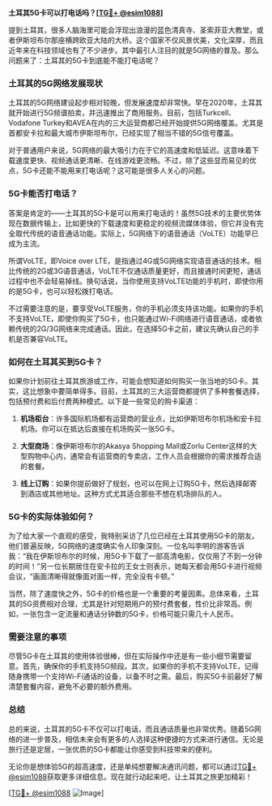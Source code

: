 **土耳其5G卡可以打电话吗？[[TG💪+ @esim1088](https://t.me/s/esim1088)]**

提到土耳其，很多人脑海里可能会浮现出浪漫的蓝色清真寺、圣索菲亚大教堂，或者伊斯坦布尔那座横跨欧亚大陆的大桥。这个国家不仅风景优美，文化深厚，而且近年来在科技领域也有了不少进步。其中最引人注目的就是5G网络的普及。那么问题来了：土耳其的5G卡到底能不能打电话呢？

### 土耳其的5G网络发展现状

土耳其的5G网络建设起步相对较晚，但发展速度却非常快。早在2020年，土耳其就开始进行5G频谱拍卖，并迅速推出了商用服务。目前，包括Turkcell、Vodafone Turkey和AVEA在内的三大运营商都已经开始提供5G网络覆盖。尤其是首都安卡拉和最大城市伊斯坦布尔，已经实现了相当不错的5G信号覆盖。

对于普通用户来说，5G网络的最大吸引力在于它的高速度和低延迟。这意味着下载速度更快、视频通话更清晰、在线游戏更流畅。不过，除了这些显而易见的优点，5G卡还能不能用来打电话呢？这可能是很多人关心的问题。

### 5G卡能否打电话？

答案是肯定的——土耳其的5G卡是可以用来打电话的！虽然5G技术的主要优势体现在数据传输上，比如更快的下载速度和更稳定的视频流媒体体验，但它并没有完全取代传统的语音通话功能。实际上，5G网络下的语音通话（VoLTE）功能早已成为主流。

所谓VoLTE，即Voice over LTE，是指通过4G或5G网络实现语音通话的技术。相比传统的2G或3G语音通话，VoLTE不仅通话质量更好，而且接通时间更短，通话过程中也不会轻易掉线。换句话说，当你使用支持VoLTE功能的手机时，即使你用的是5G卡，也可以轻松拨打电话。

不过需要注意的是，要享受VoLTE服务，你的手机必须支持该功能。如果你的手机不支持VoLTE，即使你购买了5G卡，也只能通过Wi-Fi网络进行语音通话，或者依赖传统的2G/3G网络来完成通话。因此，在选择5G卡之前，建议先确认自己的手机是否兼容VoLTE。

### 如何在土耳其买到5G卡？

如果你计划前往土耳其旅游或工作，可能会想知道如何购买一张当地的5G卡。其实，这比想象中要简单得多。目前，土耳其的三大运营商都提供了多种套餐选择，包括预付费和后付费两种模式。以下是一些常见的购卡渠道：

1. **机场柜台**：许多国际机场都有运营商的营业点，比如伊斯坦布尔机场和安卡拉机场。你可以在抵达后直接在机场购买一张5G卡。
   
2. **大型商场**：像伊斯坦布尔的Akasya Shopping Mall或Zorlu Center这样的大型购物中心内，通常会有运营商的专卖店，工作人员会根据你的需求推荐合适的套餐。

3. **线上订购**：如果你提前做好了规划，也可以在网上订购5G卡，然后选择邮寄到酒店或其他地址。这种方式尤其适合那些不想在机场排队的人。

### 5G卡的实际体验如何？

为了给大家一个直观的感受，我特别采访了几位已经在土耳其使用5G卡的朋友。他们普遍反映，5G网络的速度确实令人印象深刻。一位名叫李明的游客告诉我：“我在伊斯坦布尔的时候，用5G卡下载了一部高清电影，仅仅用了不到一分钟的时间！”另一位长期居住在安卡拉的王女士则表示，她每天都会用5G卡进行视频会议，“画面清晰得就像面对面一样，完全没有卡顿。”

当然，除了速度快之外，5G卡的价格也是一个重要的考量因素。总体来看，土耳其的5G资费相对合理，尤其是针对短期用户的预付费套餐，性价比非常高。例如，一张包含一定流量和通话分钟数的5G卡，价格可能只需几十人民币。

### 需要注意的事项

尽管5G卡在土耳其的使用体验很棒，但在实际操作中还是有一些小细节需要留意。首先，确保你的手机支持5G频段。其次，如果你的手机不支持VoLTE，记得随身携带一个支持Wi-Fi通话的设备，以备不时之需。最后，购买5G卡前最好了解清楚套餐内容，避免不必要的额外费用。

### 总结

总的来说，土耳其的5G卡不仅可以打电话，而且通话质量也非常优秀。随着5G网络的进一步普及，相信未来会有更多的人选择这种便捷的方式来进行通信。无论是旅行还是定居，一张优质的5G卡都能让你感受到科技带来的便利。

无论你是想体验5G的超高速度，还是单纯想要解决通讯问题，都可以通过[TG💪+ @esim1088](https://t.me/s/esim1088)获取更多详细信息。现在就行动起来吧，让土耳其之旅更加精彩！

[[TG💪+ @esim1088](https://t.me/s/esim1088) ![Image](https://i.postimg.cc/4NQfJmqS/Snipaste-2025-05-13-00-14-12.png)]